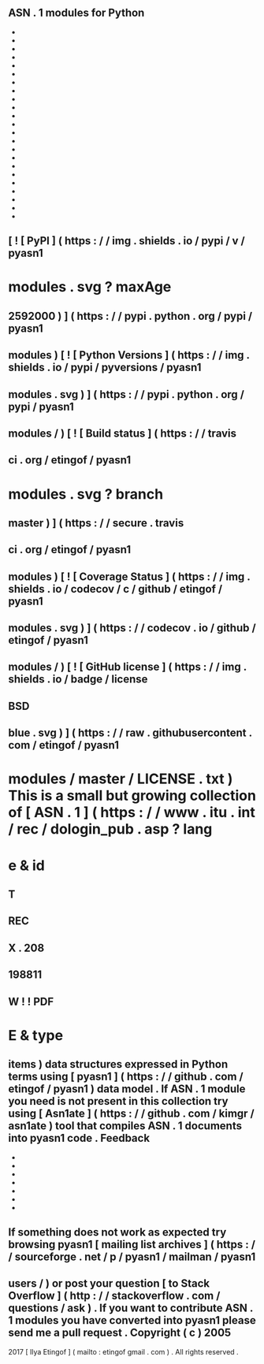 ASN
.
1
modules
for
Python
-
-
-
-
-
-
-
-
-
-
-
-
-
-
-
-
-
-
-
-
-
-
-
-
[
!
[
PyPI
]
(
https
:
/
/
img
.
shields
.
io
/
pypi
/
v
/
pyasn1
-
modules
.
svg
?
maxAge
=
2592000
)
]
(
https
:
/
/
pypi
.
python
.
org
/
pypi
/
pyasn1
-
modules
)
[
!
[
Python
Versions
]
(
https
:
/
/
img
.
shields
.
io
/
pypi
/
pyversions
/
pyasn1
-
modules
.
svg
)
]
(
https
:
/
/
pypi
.
python
.
org
/
pypi
/
pyasn1
-
modules
/
)
[
!
[
Build
status
]
(
https
:
/
/
travis
-
ci
.
org
/
etingof
/
pyasn1
-
modules
.
svg
?
branch
=
master
)
]
(
https
:
/
/
secure
.
travis
-
ci
.
org
/
etingof
/
pyasn1
-
modules
)
[
!
[
Coverage
Status
]
(
https
:
/
/
img
.
shields
.
io
/
codecov
/
c
/
github
/
etingof
/
pyasn1
-
modules
.
svg
)
]
(
https
:
/
/
codecov
.
io
/
github
/
etingof
/
pyasn1
-
modules
/
)
[
!
[
GitHub
license
]
(
https
:
/
/
img
.
shields
.
io
/
badge
/
license
-
BSD
-
blue
.
svg
)
]
(
https
:
/
/
raw
.
githubusercontent
.
com
/
etingof
/
pyasn1
-
modules
/
master
/
LICENSE
.
txt
)
This
is
a
small
but
growing
collection
of
[
ASN
.
1
]
(
https
:
/
/
www
.
itu
.
int
/
rec
/
dologin_pub
.
asp
?
lang
=
e
&
id
=
T
-
REC
-
X
.
208
-
198811
-
W
!
!
PDF
-
E
&
type
=
items
)
data
structures
expressed
in
Python
terms
using
[
pyasn1
]
(
https
:
/
/
github
.
com
/
etingof
/
pyasn1
)
data
model
.
If
ASN
.
1
module
you
need
is
not
present
in
this
collection
try
using
[
Asn1ate
]
(
https
:
/
/
github
.
com
/
kimgr
/
asn1ate
)
tool
that
compiles
ASN
.
1
documents
into
pyasn1
code
.
Feedback
-
-
-
-
-
-
-
-
If
something
does
not
work
as
expected
try
browsing
pyasn1
[
mailing
list
archives
]
(
https
:
/
/
sourceforge
.
net
/
p
/
pyasn1
/
mailman
/
pyasn1
-
users
/
)
or
post
your
question
[
to
Stack
Overflow
]
(
http
:
/
/
stackoverflow
.
com
/
questions
/
ask
)
.
If
you
want
to
contribute
ASN
.
1
modules
you
have
converted
into
pyasn1
please
send
me
a
pull
request
.
Copyright
(
c
)
2005
-
2017
[
Ilya
Etingof
]
(
mailto
:
etingof
gmail
.
com
)
.
All
rights
reserved
.
